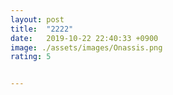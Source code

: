 ```yaml
---
layout: post
title:  "2222"
date:   2019-10-22 22:40:33 +0900
image: ./assets/images/Onassis.png
rating: 5


---
```






